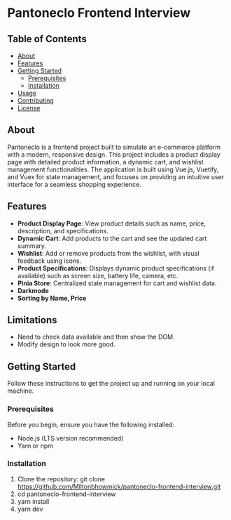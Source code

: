 # Pantoneclo Frontend Interview

## Table of Contents

- [About](#about)
- [Features](#features)
- [Getting Started](#getting-started)
  - [Prerequisites](#prerequisites)
  - [Installation](#installation)
- [Usage](#usage)
- [Contributing](#contributing)
- [License](#license)

## About

Pantoneclo is a frontend project built to simulate an e-commerce platform with a modern, responsive design. This project includes a product display page with detailed product information, a dynamic cart, and wishlist management functionalities. The application is built using Vue.js, Vuetify, and Vuex for state management, and focuses on providing an intuitive user interface for a seamless shopping experience.

## Features

- **Product Display Page**: View product details such as name, price, description, and specifications.
- **Dynamic Cart**: Add products to the cart and see the updated cart summary.
- **Wishlist**: Add or remove products from the wishlist, with visual feedback using icons.
- **Product Specifications**: Displays dynamic product specifications (if available) such as screen size, battery life, camera, etc.
- **Pinia Store**: Centralized state management for cart and wishlist data.
- **Darkmode**
- **Sorting by Name, Price**

## Limitations

- Need to check data available and then show the DOM.
- Modify design to look more good.

## Getting Started

Follow these instructions to get the project up and running on your local machine.

### Prerequisites

Before you begin, ensure you have the following installed:

- Node.js (LTS version recommended)
- Yarn or npm

### Installation

1. Clone the repository:
   git clone https://github.com/Miltonbhowmick/pantoneclo-frontend-interview.git
2. cd pantoneclo-frontend-interview
3. yarn install
4. yarn dev
